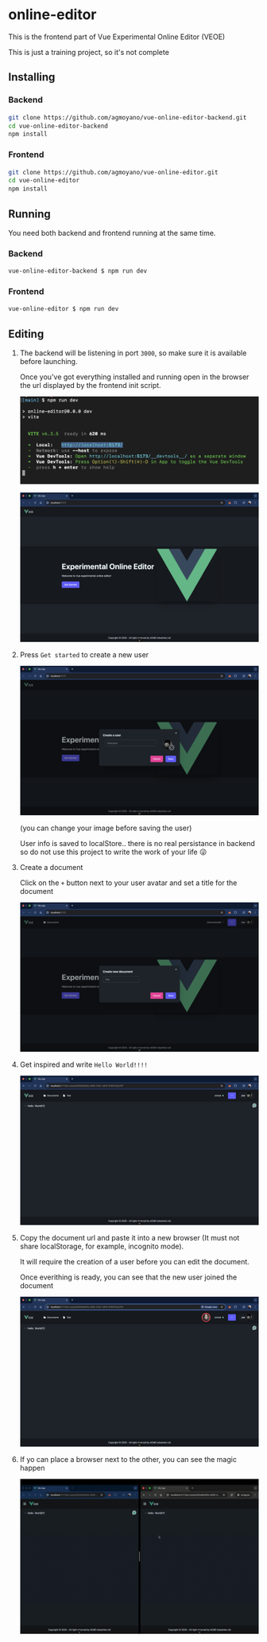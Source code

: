 # online-editor

This is the frontend part of Vue Experimental Online Editor (VEOE)

This is just a training project, so it's not complete

## Installing

### Backend

```bash
git clone https://github.com/agmoyano/vue-online-editor-backend.git
cd vue-online-editor-backend
npm install
```

### Frontend

```bash
git clone https://github.com/agmoyano/vue-online-editor.git
cd vue-online-editor
npm install
```

## Running

You need both backend and frontend running at the same time.

### Backend

```bash
vue-online-editor-backend $ npm run dev
```

### Frontend

```bash
vue-online-editor $ npm run dev
```

## Editing

1. The backend will be listening in port `3000`, so make sure it is available before launching.

   Once you've got everything installed and running open in the browser the url displayed by the frontend init script.

   ![image](./docs/images/init_frontend.png)

   ![image](./docs/images/open_browser.png)

2. Press `Get started` to create a new user

   ![image](./docs/images/new_user.png)

   (you can change your image before saving the user)

   User info is saved to localStore.. there is no real persistance in backend so do not use this project to write the work of your life :stuck_out_tongue_winking_eye:

3. Create a document

   Click on the `+` button next to your user avatar and set a title for the document

   ![image](./docs/images/new_document.png)

4. Get inspired and write `Hello World!!!!`

   ![image](./docs/images/hello_world.png)

5. Copy the document url and paste it into a new browser (It must not share localStorage, for example, incognito mode).

   It will require the creation of a user before you can edit the document.

   Once everithing is ready, you can see that the new user joined the document

   ![image](./docs/images/remote_user.png)

6. If yo can place a browser next to the other, you can see the magic happen

   ![image](./docs/images/parallel_editting.gif)
